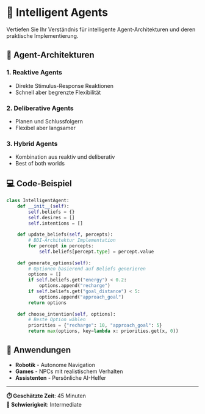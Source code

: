 # 🧠 Intelligent Agents

Vertiefen Sie Ihr Verständnis für intelligente Agent-Architekturen und deren praktische Implementierung.

## 🎯 Agent-Architekturen

### 1. Reaktive Agents
- Direkte Stimulus-Response Reaktionen
- Schnell aber begrenzte Flexibilität

### 2. Deliberative Agents  
- Planen und Schlussfolgern
- Flexibel aber langsamer

### 3. Hybrid Agents
- Kombination aus reaktiv und deliberativ
- Best of both worlds

## 💻 Code-Beispiel

```python
class IntelligentAgent:
    def __init__(self):
        self.beliefs = {}
        self.desires = []
        self.intentions = []
    
    def update_beliefs(self, percepts):
        # BDI-Architektur Implementation
        for percept in percepts:
            self.beliefs[percept.type] = percept.value
    
    def generate_options(self):
        # Optionen basierend auf Beliefs generieren
        options = []
        if self.beliefs.get("energy") < 0.2:
            options.append("recharge")
        if self.beliefs.get("goal_distance") < 5:
            options.append("approach_goal")
        return options
    
    def choose_intention(self, options):
        # Beste Option wählen
        priorities = {"recharge": 10, "approach_goal": 5}
        return max(options, key=lambda x: priorities.get(x, 0))
```

## 🎯 Anwendungen

- **Robotik** - Autonome Navigation
- **Games** - NPCs mit realistischem Verhalten  
- **Assistenten** - Persönliche AI-Helfer

---

**⏱️ Geschätzte Zeit**: 45 Minuten  
**🎯 Schwierigkeit**: Intermediate 